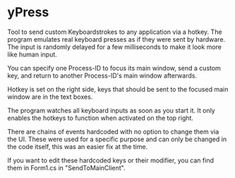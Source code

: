 # yPress
Tool to send custom Keyboardstrokes to any application via a hotkey. The program emulates real keyboard presses as if they were sent by hardware. The input is randomly delayed for a few milliseconds to make it look more like human input.

You can specify one Process-ID to focus its main window, send a custom key, and return to another Process-ID's main window afterwards.

Hotkey is set on the right side, keys that should be sent to the focused main window are in the text boxes.

The program watches all keyboard inputs as soon as you start it. It only enables the hotkeys to function when activated on the top right.

There are chains of events hardcoded with no option to change them via the UI. These were used for a specific purpose and can only be changed in the code itself, this was an easier fix at the time.

If you want to edit these hardcoded keys or their modifier, you can find them in Form1.cs in "SendToMainClient".
